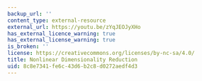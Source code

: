 ```yaml
---
backup_url: ''
content_type: external-resource
external_url: https://youtu.be/zYqJEOJyXHo
has_external_licence_warning: true
has_external_license_warning: true
is_broken: ''
license: https://creativecommons.org/licenses/by-nc-sa/4.0/
title: Nonlinear Dimensionality Reduction
uid: 8c8e7341-fe6c-43d6-b2c8-d0272aedf4d3
---
```

